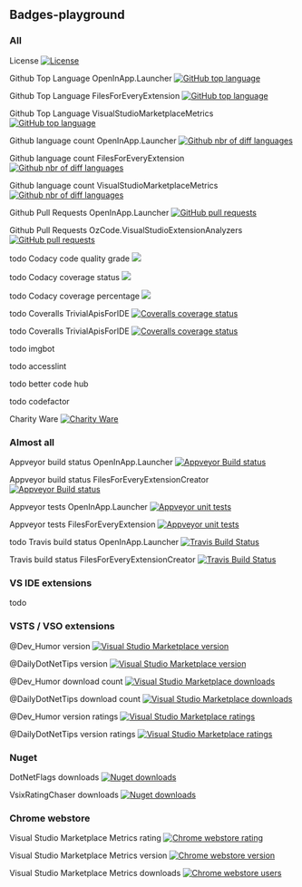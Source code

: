 ## Badges-playground

### All

License [![License](https://img.shields.io/github/license/gittools/gitlink.svg)](/LICENSE.txt)

Github Top Language OpenInApp.Launcher [![GitHub top language](https://img.shields.io/github/languages/top/GregTrevellick/OpenInApp.Launcher.svg)](https://github.com/GregTrevellick/OpenInApp.Launcher)

Github Top Language FilesForEveryExtension [![GitHub top language](https://img.shields.io/github/languages/top/GregTrevellick/FilesForEveryExtension.svg)](https://github.com/GregTrevellick/FilesForEveryExtension)

Github Top Language VisualStudioMarketplaceMetrics [![GitHub top language](https://img.shields.io/github/languages/top/GregTrevellick/VisualStudioMarketplaceMetrics.svg)](https://github.com/GregTrevellick/VisualStudioMarketplaceMetrics)

Github language count OpenInApp.Launcher [![Github nbr of diff languages](https://img.shields.io/github/languages/count/GregTrevellick/OpenInApp.Launcher.svg)](https://github.com/GregTrevellick/OpenInApp.Launcher)

Github language count FilesForEveryExtension [![Github nbr of diff languages](https://img.shields.io/github/languages/count/GregTrevellick/FilesForEveryExtension.svg)](https://github.com/GregTrevellick/FilesForEveryExtension)

Github language count VisualStudioMarketplaceMetrics [![Github nbr of diff languages](https://img.shields.io/github/languages/count/GregTrevellick/VisualStudioMarketplaceMetrics.svg)](https://github.com/GregTrevellick/VisualStudioMarketplaceMetrics)

Github Pull Requests OpenInApp.Launcher [![GitHub pull requests](https://img.shields.io/github/issues-pr-raw/GregTrevellick/OpenInApp.Launcher.svg)](https://github.com/GregTrevellick/OpenInApp.Launcher)

Github Pull Requests OzCode.VisualStudioExtensionAnalyzers [![GitHub pull requests](https://img.shields.io/github/issues-pr-raw/GregTrevellick/OzCode.VisualStudioExtensionAnalyzers.svg)](https://github.com/GregTrevellick/OzCode.VisualStudioExtensionAnalyzers)

todo Codacy code quality grade [![](https://img.shields.io/codacy/grade/e27821fb6289410b8f58338c7e0bc686.svg)](TargetRepoFileOrUrl)

todo Codacy coverage status [![](https://img.shields.io/codacy/coverage/c44df2d9c89a4809896914fd1a40bedd.svg)](TargetRepoFileOrUrl)

todo Codacy coverage percentage [![](https://img.shields.io/codecov/c/github/codecov/example-python.svg)](TargetRepoFileOrUrl)

todo Coveralls TrivialApisForIDE [![Coveralls coverage status](https://img.shields.io/coveralls/github/GregTrevellick/TrivialApisForIDE.svg)](https://coveralls.io/github/GregTrevellick/TrivialApisForIDE?branch=master)

todo Coveralls TrivialApisForIDE [![Coveralls coverage status](https://coveralls.io/repos/github/GregTrevellick/TrivialApisForIDE/badge.svg?branch=master)](https://coveralls.io/github/GregTrevellick/TrivialApisForIDE?branch=master)

todo imgbot

todo accesslint

todo better code hub

todo codefactor

Charity Ware [![Charity Ware](https://img.shields.io/badge/Charity%20Ware-Thank%20You-brightgreen.svg)](https://github.com/GregTrevellick/MiscellaneousArtefacts/wiki/Charity-Ware)

### Almost all

<!-- Appveyor note: hyphen not dot for OpenInApp.Launcher -->
<!-- Appveyor build status via appveyor directly -->

Appveyor build status OpenInApp.Launcher [![Appveyor Build status](https://ci.appveyor.com/api/projects/status/0vwmtcboontemltq?svg=true)](https://ci.appveyor.com/project/GregTrevellick/openinapp-launcher) 

Appveyor build status FilesForEveryExtensionCreator [![Appveyor Build status](https://ci.appveyor.com/api/projects/status/b1t4vqmcjjoqos9u?svg=true)](https://ci.appveyor.com/project/GregTrevellick/filesforeveryextensioncreator) 
 
 <!-- Appveyor tests not via appveyor but shields.io instead --> 

Appveyor tests OpenInApp.Launcher [![Appveyor unit tests](https://img.shields.io/appveyor/tests/GregTrevellick/OpenInApp-Launcher.svg)](https://ci.appveyor.com/project/GregTrevellick/OpenInApp-Launcher)

Appveyor tests FilesForEveryExtension [![Appveyor unit tests](https://img.shields.io/appveyor/tests/GregTrevellick/filesforeveryextensioncreator.svg)](https://ci.appveyor.com/project/GregTrevellick/filesforeveryextensioncreator)

<!--
[![Appveyor unit tests](https://img.shields.io/appveyor/tests/NZSmartie/coap-net-iu0to.svg)](https://ci.appveyor.com/project/GregTrevellick/filesforeveryextensioncreator)
-->

<!--
![Test status](http://teststatusbadge.azurewebsites.net/api/status/GregTrevellick/filesforeveryextensioncreator)]
(https://ci.appveyor.com/project/GregTrevellick/filesforeveryextensioncreator)
-->

todo Travis build status OpenInApp.Launcher [![Travis Build Status](https://travis-ci.org/GregTrevellick/OpenInApp.Launcher.svg?branch=master)](https://travis-ci.org/GregTrevellick/OpenInApp.Launcher)

Travis build status FilesForEveryExtensionCreator [![Travis Build Status](https://travis-ci.org/GregTrevellick/FilesForEveryExtensionCreator.svg?branch=master)](https://travis-ci.org/GregTrevellick/FilesForEveryExtensionCreator)

### VS IDE extensions

todo 

### VSTS / VSO extensions

@Dev_Humor version [![Visual Studio Marketplace version](https://img.shields.io/vscode-marketplace/v/GregTrevellick.vsts-extensions-tweets-Dev-Humor.svg)](https://marketplace.visualstudio.com/items?itemName=GregTrevellick.vsts-extensions-tweets-Dev-Humor)

@DailyDotNetTips version [![Visual Studio Marketplace version](https://img.shields.io/vscode-marketplace/v/GregTrevellick.vsts-extensions-tweets-DailyDotNetTips.svg)](https://marketplace.visualstudio.com/items?itemName=GregTrevellick.vsts-extensions-tweets-DailyDotNetTips)

@Dev_Humor download count [![Visual Studio Marketplace downloads](https://img.shields.io/vscode-marketplace/d/GregTrevellick.vsts-extensions-tweets-Dev-Humor.svg)](https://marketplace.visualstudio.com/items?itemName=GregTrevellick.vsts-extensions-tweets-Dev-Humor)

@DailyDotNetTips download count [![Visual Studio Marketplace downloads](https://img.shields.io/vscode-marketplace/d/GregTrevellick.vsts-extensions-tweets-DailyDotNetTips.svg)](https://marketplace.visualstudio.com/items?itemName=GregTrevellick.vsts-extensions-tweets-DailyDotNetTips)

@Dev_Humor version ratings [![Visual Studio Marketplace ratings](https://img.shields.io/vscode-marketplace/r/GregTrevellick.vsts-extensions-tweets-Dev-Humor.svg)](https://marketplace.visualstudio.com/items?itemName=GregTrevellick.vsts-extensions-tweets-Dev-Humor)

@DailyDotNetTips version ratings [![Visual Studio Marketplace ratings](https://img.shields.io/vscode-marketplace/r/GregTrevellick.vsts-extensions-tweets-DailyDotNetTips.svg)](https://marketplace.visualstudio.com/items?itemName=GregTrevellick.vsts-extensions-tweets-DailyDotNetTips)

### Nuget

DotNetFlags downloads [![Nuget downloads](https://img.shields.io/nuget/dt/DotNetFlags.svg)](https://www.nuget.org/packages/DotNetFlags/)

VsixRatingChaser downloads [![Nuget downloads](https://img.shields.io/nuget/dt/VsixRatingChaser.svg)](https://www.nuget.org/packages/VsixRatingChaser/)

### Chrome webstore

Visual Studio Marketplace Metrics rating [![Chrome webstore rating](https://img.shields.io/chrome-web-store/rating/fifncokofckhanlhmdacdnkbempmopbo.svg)](https://chrome.google.com/webstore/detail/visual-studio-marketplace/fifncokofckhanlhmdacdnkbempmopbo/reviews)

Visual Studio Marketplace Metrics version [![Chrome webstore version](https://img.shields.io/chrome-web-store/v/fifncokofckhanlhmdacdnkbempmopbo.svg)](https://chrome.google.com/webstore/detail/visual-studio-marketplace/fifncokofckhanlhmdacdnkbempmopbo)

Visual Studio Marketplace Metrics downloads [![Chrome webstore users](https://img.shields.io/chrome-web-store/users/fifncokofckhanlhmdacdnkbempmopbo.svg)](https://chrome.google.com/webstore/detail/visual-studio-marketplace/fifncokofckhanlhmdacdnkbempmopbo)

<!-- [![PlaceholderText](https://img.shields.io/SomePath/SomeSvgBadgeWithBothLeftAndRightText.svg)](TargetRepoFileOrUrl) -->